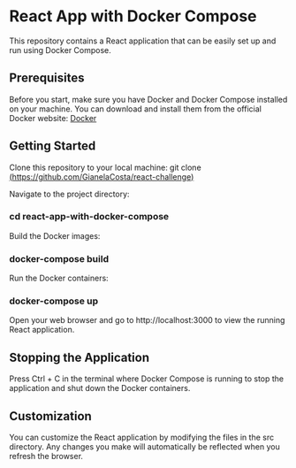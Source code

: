 # React App with Docker Compose

This repository contains a React application that can be easily set up and run using Docker Compose.

## Prerequisites

Before you start, make sure you have Docker and Docker Compose installed on your machine. You can download and install them from the official Docker website: [Docker](https://www.docker.com/get-started)

## Getting Started

Clone this repository to your local machine: git clone [(https://github.com/GianelaCosta/react-challenge)](https://github.com/GianelaCosta/react-challenge.git)

Navigate to the project directory:

### cd react-app-with-docker-compose

Build the Docker images:

### docker-compose build

Run the Docker containers:

### docker-compose up

Open your web browser and go to http://localhost:3000 to view the running React application.

## Stopping the Application

Press Ctrl + C in the terminal where Docker Compose is running to stop the application and shut down the Docker containers.

## Customization

You can customize the React application by modifying the files in the src directory. Any changes you make will automatically be reflected when you refresh the browser.
